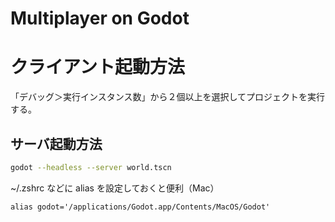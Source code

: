 # Multiplayer on Godot

# クライアント起動方法


「デバッグ＞実行インスタンス数」から２個以上を選択してプロジェクトを実行する。

## サーバ起動方法

```bash
godot --headless --server world.tscn
```

~/.zshrc などに alias を設定しておくと便利（Mac）
```
alias godot='/applications/Godot.app/Contents/MacOS/Godot'
```
